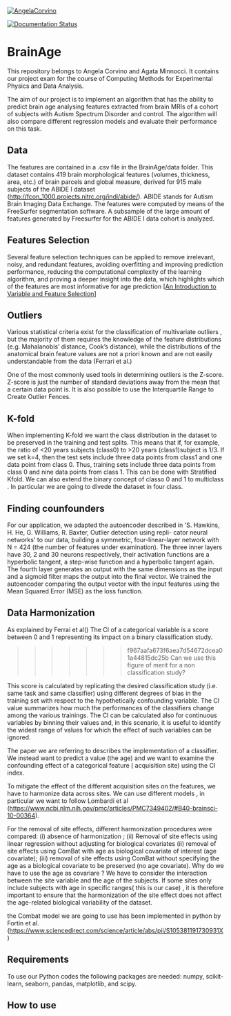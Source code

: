 
[![AngelaCorvino](https://circleci.com/gh/AngelaCorvino/BrainAge.svg?style=shield)](https://app.circleci.com/pipelines/github/AngelaCorvino/BrainAge?branch=main&filter=all)

[![Documentation Status](https://readthedocs.org/projects/brainage/badge/?version=latest)](https://brainage.readthedocs.io/en/latest/?badge=latest)


# BrainAge

This repository belongs to Angela Corvino and Agata Minnocci. It contains our project exam for the course of Computing Methods for Experimental Physics and Data Analysis.

The aim of our project is to implement an algorithm that has the ability to predict brain age analysing features extracted from brain MRIs of a cohort of subjects with Autism Spectrum Disorder and control. The algorithm will also compare different regression models and evaluate their performance on this task.

## Data

The features are contained in a .csv file in the BrainAge/data folder.
This dataset contains 419 brain morphological features (volumes, thickness, area, etc.) of brain parcels and global measure, derived for 915 male subjects of the ABIDE I dataset (http://fcon_1000.projects.nitrc.org/indi/abide/). ABIDE stands for Autism Brain Imaging Data Exchange.
The features were computed by means of the FreeSurfer segmentation software. A subsample of the large amount of features generated by Freesurfer for the ABIDE I data cohort is analyzed.

## Features Selection

Several feature selection techniques can be applied to remove irrelevant, noisy, and redundant features, avoiding overfitting and improving prediction performance, reducing the computational complexity of the learning algorithm, and proving a deeper insight into the data, which highlights which of the features are most informative for age prediction [[An Introduction to Variable and Feature Selection](https://www.jmlr.org/papers/volume3/guyon03a/guyon03a.pdf?ref=driverlayer.com/web)]

## Outliers
Various statistical criteria exist for the classification of multivariate outliers , but the majority of them requires the knowledge of the feature distributions (e.g. Mahalanobis’ distance, Cook’s distance), while the distributions of the anatomical brain feature values are not a priori known and are not easily understandable from the data (Ferrari et al.)

One of the most commonly used tools in determining outliers is the Z-score. Z-score is just the number of standard deviations away from the mean that a certain data point is.
It is also possible to use the Interquartile Range to Create Outlier Fences.

## K-fold


When implementing K-fold we want the class distribution in the dataset to be preserved in the training and test splits. This means that if, for example, the ratio of <20 years subjects (class0) to >20 years (class1)subject is 1/3. If we set k=4, then the test sets include three data points from class1 and one data point from class 0. Thus, training sets include three data points from class 0 and nine data points from class 1.
This can be done with Stratified Kfold.
We can also extend the binary concept of classo 0 and 1 to multiclass . In particular we are going to divede the dataset in four class.
## Finding counfounders

For our application, we adapted the autoencoder described in 'S. Hawkins, H. He, G. Williams, R. Baxter, Outlier detection using repli-
 cator neural networks' to our data, building a symmetric, four-linear-layer network with N = 424 (the number of features under examination). The three inner layers have 30, 2 and 30 neurons respectively, their activation functions are a hyperbolic tangent, a step-wise function and a hyperbolic tangent again. The fourth layer generates an output with the same dimensions as the input and a sigmoid filter maps the output into the final vector. We trained the autoencoder comparing the output vector with the input features using the Mean Squared Error (MSE) as the loss function.
 
## Data Harmonization 
As explained by Ferrai et al() The CI of a categorical variable is a score between 0 and 1 representing its impact on a binary classification study.
>>>>>>> f967aafa673f6aea7d54672dcea01a44815dc25b
Can we use this figure of merit for a non classification study?

This score is calculated by replicating the desired classification study (i.e. same task and same classifier) using different degrees of bias in the training set with respect to the hypothetically confounding variable. The CI value summarizes how much the performances of the classifiers change among the various trainings. The CI can be calculated also for continuous variables by binning their values and, in this scenario, it is useful to identify the widest range of values for which the effect of such variables can be ignored.

The paper we are referring to describes the implementation of a classifier. We instead want to predict a value (the age) and we want to examine the confounding effect of a categorical feature ( acquisition site) using the CI index.


To mitigate the effect of the different acquisition sites on the features, we have to harmonize data across sites. We can use different models , in particular we want to follow Lombardi et al (https://www.ncbi.nlm.nih.gov/pmc/articles/PMC7349402/#B40-brainsci-10-00364).

For the removal of site effects, different harmonization procedures were compared:
(i) absence of harmonization ;
(ii) Removal of site effects using linear regression without adjusting for biological covariates
(ii) removal of site effects using ComBat with age as biological covariate of interest (age covariate);
(iii) removal of site effects using ComBat without specifying the age as a biological covariate to be preserved (no age covariate).
Why do we have to use the age as covariare ?
We have to consider the interaction between the site variable and the age of the subjects.
If some sites only include subjects with age in specific ranges( this is our case) , it is therefore important to ensure that the harmonization of the site effect does not affect the age-related biological variability of the dataset.


the Combat model we are going to use has been implemented in python by Fortin et al. (https://www.sciencedirect.com/science/article/abs/pii/S105381191730931X)

## Requirements

To use our Python codes the following packages are needed: numpy, scikit-learn, seaborn, pandas, matplotlib, and scipy.

## How to use
